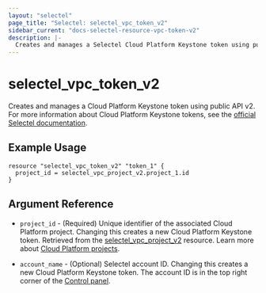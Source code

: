 ```yaml
---
layout: "selectel"
page_title: "Selectel: selectel_vpc_token_v2"
sidebar_current: "docs-selectel-resource-vpc-token-v2"
description: |-
  Creates and manages a Selectel Cloud Platform Keystone token using public API v2.
---
```


# selectel\_vpc\_token_v2

Creates and manages a Cloud Platform Keystone token using public API v2. For more information about Cloud Platform Keystone tokens, see the [official Selectel documentation](https://developers.selectel.ru/docs/control-panel/authorization/#токен-для-облачной-платформы-selectel).

## Example Usage

```hcl
resource "selectel_vpc_token_v2" "token_1" {
  project_id = selectel_vpc_project_v2.project_1.id
}
```

## Argument Reference

* `project_id` - (Required) Unique identifier of the associated Cloud Platform project. Changing this creates a new Cloud Platform Keystone token. Retrieved from the [selectel_vpc_project_v2](https://registry.terraform.io/providers/selectel/selectel/latest/docs/resources/vpc_project_v2) resource. Learn more about [Cloud Platform projects](https://docs.selectel.ru/cloud/servers/about/projects/).

* `account_name` - (Optional) Selectel account ID. Changing this creates a new Cloud Platform Keystone token. The account ID is in the top right corner of the [Control panel](https://my.selectel.ru/).
